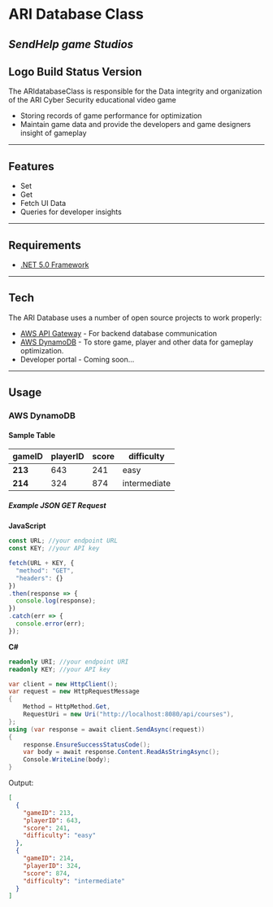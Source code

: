 # ARI Database Class
## _SendHelp game Studios_

Logo
Build Status
Version
---

The ARIdatabaseClass is responsible for the Data integrity and organization of the
ARI Cyber Security educational video game
- Storing records of game performance for optimization
- Maintain game data and provide the developers and game designers insight of gameplay
---

## Features
- Set
- Get 
- Fetch UI Data
- Queries for developer insights
---

## Requirements
- [.NET 5.0 Framework] 
---

## Tech
The ARI Database uses a number of open source projects to work properly:

- [AWS API Gateway] - For backend database communication 
- [AWS DynamoDB] - To store game, player and other data for gameplay optimization. 
- Developer portal - Coming soon...

---
## Usage

### AWS DynamoDB
#### Sample Table 

gameID|playerID|score|difficulty|
-------|-------|--------|--------
__213__|643|241|easy
__214__|324|874|intermediate

##### Example JSON GET Request 
__JavaScript__

```js
const URL; //your endpoint URL
const KEY; //your API key

fetch(URL + KEY, {
  "method": "GET",
  "headers": {}
})
.then(response => {
  console.log(response);
})
.catch(err => {
  console.error(err);
});
```

__C#__
```cs
readonly URI; //your endpoint URI
readonly KEY; //your API key

var client = new HttpClient();
var request = new HttpRequestMessage
{
    Method = HttpMethod.Get,
    RequestUri = new Uri("http://localhost:8080/api/courses"),
};
using (var response = await client.SendAsync(request))
{
    response.EnsureSuccessStatusCode();
    var body = await response.Content.ReadAsStringAsync();
    Console.WriteLine(body);
}
```

Output:
```json
[
  {
    "gameID": 213,
    "playerID": 643,
    "score": 241,
    "difficulty": "easy"
  },
  {
    "gameID": 214,
    "playerID": 324,
    "score": 874,
    "difficulty": "intermediate"
  }
]
```


[//]: # (These are reference links used in the body)

   [AWS API Gateway]: <https://us-east-2.console.aws.amazon.com/apigateway/main/apis?region=us-east-2>
   [AWS DynamoDB]: <https://us-east-2.console.aws.amazon.com/dynamodbv2/home?region=us-east-2#service>
   [AriCyberThink.com]: <http://aricyberthink.com/>
   [.NET 5.0 Framework]: <https://dotnet.microsoft.com/download/dotnet/5.0>
